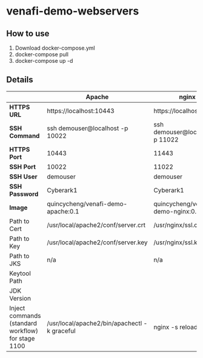 # venafi-demo-webservers

## How to use
1. Download docker-compose.yml
2. docker-compose pull
3. docker-compose up -d

## Details

|                  | **Apache**                         | **nginx**                         | **Tomcat**                               |
|------------------|------------------------------------|-----------------------------------|------------------------------------------|
| **HTTPS URL**    | https://localhost:10443            | https://localhost:11443           | https://localhost:12443                  |
| **SSH Command**  | ssh demouser@localhost -p 10022    | ssh demouser@localhost -p 11022   | ssh demouser@localhost -p 12022          |
| **HTTPS Port**    | 10443            | 11443           | 12443                  |
| **SSH Port**  | 10022    | 11022   | 12022          |
| **SSH User**     | demouser                           | demouser                          | demouser                                 |
| **SSH Password** | Cyberark1                          | Cyberark1                         | Cyberark1                                |
| **Image**        | quincycheng/venafi-demo-apache:0.1 | quincycheng/venafi-demo-nginx:0.1 | quincycheng/venafi-demo-tomcat:0.1       |
| Path to Cert     | /usr/local/apache2/conf/server.crt | /usr/nginx/ssl.crt                | n/a                                      |
| Path to Key      | /usr/local/apache2/conf/server.key | /usr/nginx/ssl.key                | n/a                                      |
| Path to JKS      | n/a                                | n/a                               | /usr/local/tomcat/conf/localhost-rsa.jks |
| Keytool Path | | | /opt/java/openjdk/bin |
| JDK Version | | | openjdk 21.0.5 2024-10-15 LTS |
| Inject commands (standard workflow) for stage 1100 | /usr/local/apache2/bin/apachectl -k graceful | nginx -s reload | curl -u robot:robot http://localhost:8080/manager/text/sslReload |
